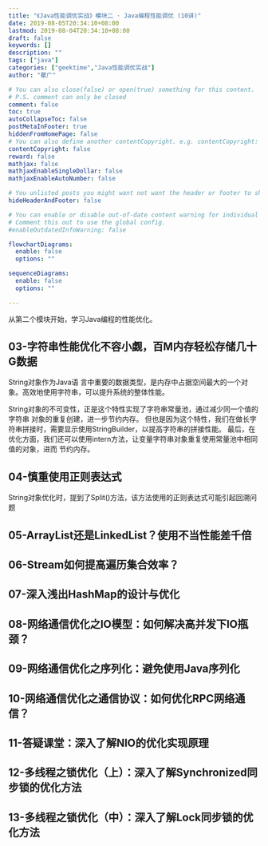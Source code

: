 ```yaml
---
title: "《Java性能调优实战》模块二 · Java编程性能调优 (10讲)"
date: 2019-08-05T20:34:10+08:00
lastmod: 2019-08-04T20:34:10+08:00
draft: false
keywords: []
description: ""
tags: ["java"]
categories: ["geektime","Java性能调优实战"]
author: "瞿广"

# You can also close(false) or open(true) something for this content.
# P.S. comment can only be closed
comment: false
toc: true
autoCollapseToc: false
postMetaInFooter: true
hiddenFromHomePage: false
# You can also define another contentCopyright. e.g. contentCopyright: "This is another copyright."
contentCopyright: false
reward: false
mathjax: false
mathjaxEnableSingleDollar: false
mathjaxEnableAutoNumber: false

# You unlisted posts you might want not want the header or footer to show
hideHeaderAndFooter: false

# You can enable or disable out-of-date content warning for individual post.
# Comment this out to use the global config.
#enableOutdatedInfoWarning: false

flowchartDiagrams:
  enable: false
  options: ""

sequenceDiagrams: 
  enable: false
  options: ""

---
```






从第二个模块开始，学习Java编程的性能优化。

<!--more-->


## 03-字符串性能优化不容小觑，百M内存轻松存储几十G数据

String对象作为Java语 言中重要的数据类型，是内存中占据空间最大的一个对象。高效地使用字符串，可以提升系统的整体性能。


String对象的不可变性，正是这个特性实现了字符串常量池，通过减少同一个值的字符串 对象的重复创建，进一步节约内存。
但也是因为这个特性，我们在做长字符串拼接时，需要显示使用StringBuilder，以提高字符串的拼接性能。 最后，在优化方面，我们还可以使用intern方法，让变量字符串对象重复使用常量池中相同值的对象，进而 节约内存。

## 04-慎重使用正则表达式
String对象优化时，提到了Split()方法，该方法使用的正则表达式可能引起回溯问题
## 05-ArrayList还是LinkedList？使用不当性能差千倍
## 06-Stream如何提高遍历集合效率？
## 07-深入浅出HashMap的设计与优化
## 08-网络通信优化之IO模型：如何解决高并发下IO瓶颈？
## 09-网络通信优化之序列化：避免使用Java序列化
## 10-网络通信优化之通信协议：如何优化RPC网络通信？
## 11-答疑课堂：深入了解NIO的优化实现原理
## 12-多线程之锁优化（上）：深入了解Synchronized同步锁的优化方法
## 13-多线程之锁优化（中）：深入了解Lock同步锁的优化方法